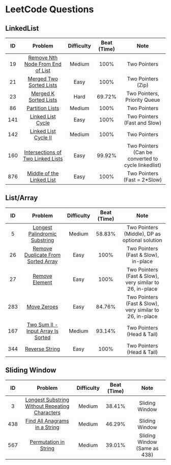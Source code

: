 # LeetCode Questions

## LinkedList
| ID  |                                  Problem                                   | Difficulty | Beat (Time) |                        Note                         |
|:---:|:--------------------------------------------------------------------------:|:----------:|:-----------:|:---------------------------------------------------:|
| 19  |  [Remove Nth Node From End of List](src/RemoveNthNodeFromEndOfList.java)   |   Medium   |    100%     |                    Two Pointers                     |
| 21  |          [Merged Two Sorted Lists](src/MergeTwoSortedLists.java)           |    Easy    |    100%     |                 Two Pointers (Zip)                  |
| 23  |            [Merged K Sorted Lists](src/MergeKSortedLists.java)             |    Hard    |   69.72%    |            Two Pointers, Priority Queue             |
| 86  |                 [Partition Lists](src/PartitionList.java)                  |   Medium   |    100%     |                    Two Pointers                     |
| 141 |               [Linked List Cycle](src/LinkedListCycle.java)                |    Easy    |    100%     |            Two Pointers (Fast and Slow)             |
| 142 |             [Linked List Cycle II](src/LinkedListCycleII.java)             |   Medium   |    100%     |                    Two Pointers                     |
| 160 | [Intersections of Two Linked Lists](src/IntersectionOfTwoLinkedLists.java) |    Easy    |   99.92%    | Two Pointers (Can be converted to cycle linkedlist) |
| 876 |        [Middle of the Linked List](src/MiddleOfTheLinkedList.java)         |    Easy    |    100%     |            Two Pointers (Fast = 2*Slow)             |

## List/Array
| ID  |                                    Problem                                    | Difficulty | Beat (Time) |                           Note                           |
|:---:|:-----------------------------------------------------------------------------:|:----------:|:-----------:|:--------------------------------------------------------:|
|  5  |     [Longest Palindromic Substring](src/LongestPalindromicSubstring.java)     |   Medium   |   58.83%    |      Two Pointers (Middle), DP as optional solution      |
| 26  | [Remove Duplicate From Sorted Array](src/RemoveDuplicateFromSortedArray.java) |    Easy    |    100%     |           Two Pointers (Fast & Slow), in-place           |
| 27  |                   [Remove Element](src/RemoveElement.java)                    |    Easy    |    100%     | Two Pointers (Fast & Slow), very similar to 26, in-place |
| 283 |                      [Move Zeroes](src/MoveZeroes.java)                       |    Easy    |   84.76%    | Two Pointers (Fast & Slow), very similar to 26, in-place |
| 167 |            [Two Sum II - Input Array Is Sorted](src/TwoSumII.java)            |   Medium   |   93.14%    |                Two Pointers (Head & Tail)                |
| 344 |                   [Reverse String](src/ReverseString.java)                    |    Easy    |    100%     |                Two Pointers (Head & Tail)                |

## Sliding Window
| ID  |                                                Problem                                                | Difficulty | Beat (Time) |             Note             |
|:---:|:-----------------------------------------------------------------------------------------------------:|:----------:|:-----------:|:----------------------------:|
|  3  | [Longest Substring Without Repeating Characters](src/LongestSubstringWithoutRepeatingCharacters.java) |   Medium   |   38.41%    |        Sliding Window        |
| 438 |                  [Find All Anagrams in a String](src/FindAllAnagramsinaString.java)                   |   Medium   |   46.29%    |        Sliding Window        |
| 567 |                         [Permutation in String](src/PermutationInString.java)                         |   Medium   |   39.01%    | Sliding Window (Same as 438) |